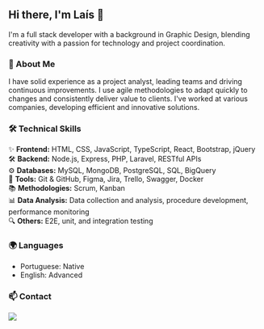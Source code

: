 ## Hi there, I'm Laís 👋

I'm a full stack developer with a background in Graphic Design, blending creativity with a passion for technology and project coordination.

### 🚀 About Me

I have solid experience as a project analyst, leading teams and driving continuous improvements. I use agile methodologies to adapt quickly to changes and consistently deliver value to clients. I've worked at various companies, developing efficient and innovative solutions.

### 🛠 Technical Skills

✨ **Frontend:** HTML, CSS, JavaScript, TypeScript, React, Bootstrap, jQuery  
🛠 **Backend:** Node.js, Express, PHP, Laravel, RESTful APIs  
⚙️ **Databases:** MySQL, MongoDB, PostgreSQL, SQL, BigQuery  
🔧 **Tools:** Git & GitHub, Figma, Jira, Trello, Swagger, Docker  
📚 **Methodologies:** Scrum, Kanban  
📊 **Data Analysis:** Data collection and analysis, procedure development, performance monitoring  
🔍 **Others:** E2E, unit, and integration testing  

### 🌍 Languages

- Portuguese: Native
- English: Advanced

### 📫 Contact

<a href="https://www.linkedin.com/in/laism-santos" target="_blank"><img src="https://img.shields.io/badge/-LinkedIn-%230077B5?style=for-the-badge&logo=linkedin&logoColor=white" target="_blank"></a>
